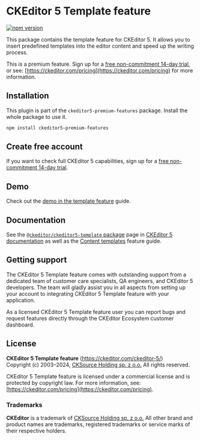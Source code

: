 CKEditor&nbsp;5 Template feature
================================

[![npm version](https://badge.fury.io/js/%40ckeditor%2Fckeditor5-template.svg)](https://www.npmjs.com/package/@ckeditor/ckeditor5-template)

This package contains the template feature for CKEditor&nbsp;5. It allows you to insert predefined templates into the editor content and speed up the writing process.

This is a premium feature. Sign up for a [free non-commitment 14-day trial](https://portal.ckeditor.com/checkout?plan=free), or see: [https://ckeditor.com/pricing](https://ckeditor.com/pricing) for more information.

## Installation

This plugin is part of the `ckeditor5-premium-features` package. Install the whole package to use it.

```bash
npm install ckeditor5-premium-features
```

## Create free account

If you want to check full CKEditor&nbsp;5 capabilities, sign up for a [free non-commitment 14-day trial](https://portal.ckeditor.com/checkout?plan=free).

## Demo

Check out the [demo in the template feature](https://ckeditor.com/docs/ckeditor5/latest/features/template.html#demo) guide.

## Documentation

See the [`@ckeditor/ckeditor5-template` package](https://ckeditor.com/docs/ckeditor5/latest/api/template.html) page in [CKEditor&nbsp;5 documentation](https://ckeditor.com/docs/ckeditor5/latest/) as well as the [Content templates](https://ckeditor.com/docs/ckeditor5/latest/features/template.html) feature guide.

## Getting support

The CKEditor&nbsp;5 Template feature comes with outstanding support from a dedicated team of customer care specialists, QA engineers, and CKEditor&nbsp;5 developers. The team will gladly assist you in all aspects from setting up your account to integrating CKEditor&nbsp;5 Template feature with your application.

As a licensed CKEditor&nbsp;5 Template feature user you can report bugs and request features directly through the CKEditor Ecosystem customer dashboard.

## License

**CKEditor&nbsp;5 Template feature** (https://ckeditor.com/ckeditor-5/)<br>
Copyright (c) 2003–2024, [CKSource Holding sp. z o.o.](https://cksource.com)  All rights reserved.

CKEditor&nbsp;5 Template feature is licensed under a commercial license and is protected by copyright law. For more information, see: [https://ckeditor.com/pricing](https://ckeditor.com/pricing).

### Trademarks

**CKEditor** is a trademark of [CKSource Holding sp. z o.o.](https://cksource.com)  All other brand and product names are trademarks, registered trademarks or service marks of their respective holders.


